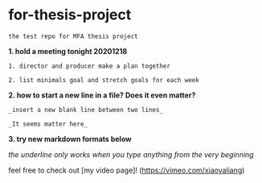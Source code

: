 # for-thesis-project

    the test repo for MFA thesis project

**1. hold a meeting tonight 20201218**

    1. director and producer make a plan together
    
    2. list minimals goal and stretch goals for each week

**2. how to start a new line in a file? Does it even matter?**
    
    _insert a new blank line between two lines_
    
    _It seems matter here_

**3. try new markdown formats below**

_the underline only works when you type anything from the very beginning_

feel free to check out [my video page]! (https://vimeo.com/xiaoyaliang)


